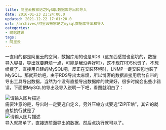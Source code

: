 ```yaml
---
title: 阿里云搬家记之MySQL数据库导出和导入
date: 2016-01-23 21:24:00.0
updated: 2021-12-22 17:01:20.0
url: /archives/阿里云搬家记之mysql数据库导出和导入
categories: 
- 网站建设
tags: 
- 阿里云
---
```


<p>一直用的都是阿里云的空间，数据库用的也是RDS（这东西感觉也蛮坑的，数据导入容易，导出就要麻烦一点，可能是我没弄好吧），这不现在RDS也贵了，不想续费了，直接用自建的MySQL吧，反正在安装环境时，LNMP一键安装包也装了MySQL。那就开始吧，由于RDS导出太麻烦，所以博客的数据直接用后台自带的导出工具导出数据，当然为个没有直接导出数据库的效果好，很多时候会出些小错误，下面把MySQL的导出及导入说明一下吧，看图就明白了：</p><p><img src="https://cdn.uu126.cn/wp-content/uploads/2016/01/20160123131321.jpg" alt="请输入图片描述" title="请输入图片描述"> <br />需要注意的是，导出时一定要选自定义，另外压缩方式要选“ZIP压缩”，其它的就直接执行就是了<br /><img src="https://cdn.uu126.cn/wp-content/uploads/2016/01/20160123131515.jpg" alt="请输入图片描述" title="请输入图片描述"> <br />导入就简单了，直接选前面导出的数据，然后点执行就可以了。</p>